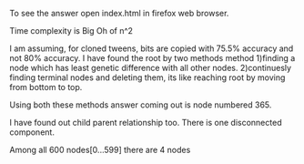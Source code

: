To see the answer open index.html in firefox web browser.

Time complexity is Big Oh of n^2

I am assuming, for cloned tweens, bits are copied with 75.5% accuracy and not 80% accuracy.
I have found the root by two methods method 
1)finding a node which has least genetic difference with all other nodes.
2)continuesly finding terminal nodes and deleting them, its like reaching root by moving from bottom to top.

Using both these methods answer coming out is node numbered 365.

I have found out child parent relationship too. There is one disconnected component.

Among all 600 nodes[0...599] there are 4 nodes 

